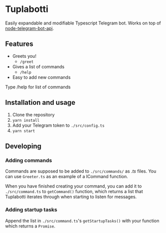 # Tuplabotti

Easily expandable and modifiable Typescript Telegram bot. Works on top of [node-telegram-bot-api](https://github.com/yagop/node-telegram-bot-api).

## Features

* Greets you!
  * `/greet`
* Gives a list of commands
  * `/help`
* Easy to add new commands

Type /help for list of commands

## Installation and usage

1.  Clone the repository
2.  `yarn install`
3.  Add your Telegram token to `./src/config.ts`
4.  `yarn start`

## Developing

### Adding commands

Commands are supposed to be added to `./src/commands/` as _.ts_ files. You can use `Greeter.ts` as an example of a ICommand function.

When you have finished creating your command, you can add it to `./src/command.ts` to `getCommand()` function, which returns a list that Tuplabotti iterates through when starting to listen for messages.

### Adding startup tasks

Append the list in `./src/command.ts`'s `getStartupTasks()` with your function which returns a `Promise`.

